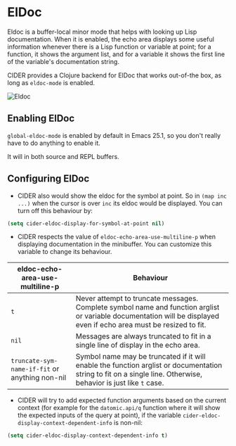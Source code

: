 # ElDoc

Eldoc is a buffer-local minor mode that helps with looking up Lisp
documentation. When it is enabled, the echo area displays some useful
information whenever there is a Lisp function or variable at point;
for a function, it shows the argument list, and for a variable it
shows the first line of the variable's documentation string.

CIDER provides a Clojure backend for ElDoc that works out-of-the box, as
long as `eldoc-mode` is enabled.

![Eldoc](../images/eldoc.png)

## Enabling ElDoc

`global-eldoc-mode` is enabled by default in Emacs 25.1, so you don't really have
to do anything to enable it.

It will in both source and REPL buffers.

## Configuring ElDoc

* CIDER also would show the eldoc for the symbol at point. So in `(map inc ...)`
when the cursor is over `inc` its eldoc would be displayed. You can turn off this
behaviour by:

```el
(setq cider-eldoc-display-for-symbol-at-point nil)
```

* CIDER respects the value of `eldoc-echo-area-use-multiline-p` when
displaying documentation in the minibuffer. You can customize this variable to change
its behaviour.

| eldoc-echo-area-use-multiline-p | Behaviour |
| ------------- | ------------- |
| `t`  | Never attempt to truncate messages. Complete symbol name and function arglist or variable documentation will be displayed even if echo area must be resized to fit.|
| `nil`  | Messages are always truncated to fit in a single line of display in the echo area.  |
| `truncate-sym-name-if-fit` or anything non-nil | Symbol name may be truncated if it will enable the function arglist or documentation string to fit on a single line. Otherwise, behavior is just like `t` case. |

* CIDER will try to add expected function arguments based on the current context
(for example for the `datomic.api/q` function where it will show the expected
inputs of the query at point), if the variable `cider-eldoc-display-context-dependent-info`
is non-nil:

```el
(setq cider-eldoc-display-context-dependent-info t)
```
